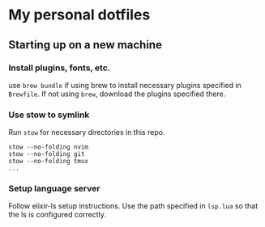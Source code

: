 # My personal dotfiles

## Starting up on a new machine
### Install plugins, fonts, etc.
use `brew bundle` if using brew to install necessary plugins specified in `Brewfile`. If not using `brew`, download the plugins specified there.

### Use stow to symlink
Run `stow` for necessary directories in this repo.
```
stow --no-folding nvim
stow --no-folding git
stow --no-folding tmux
...
```

### Setup language server
Follow elixir-ls setup instructions.
Use the path specified in `lsp.lua` so that the ls is configured correctly.
